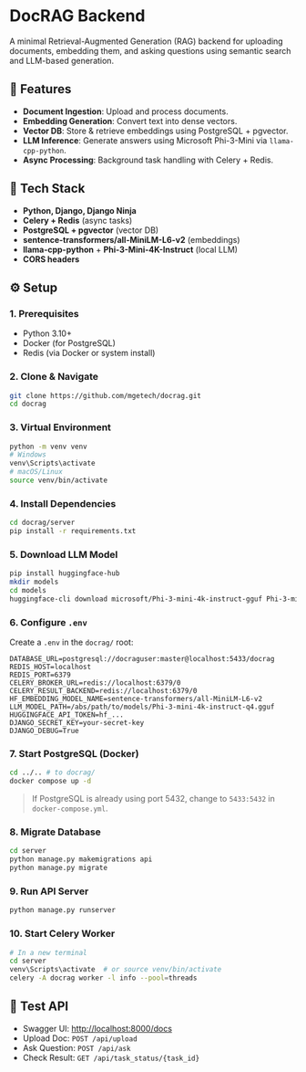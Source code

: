 
# DocRAG Backend

A minimal Retrieval-Augmented Generation (RAG) backend for uploading documents, embedding them, and asking questions using semantic search and LLM-based generation.

## 🚀 Features

- **Document Ingestion**: Upload and process documents.
- **Embedding Generation**: Convert text into dense vectors.
- **Vector DB**: Store & retrieve embeddings using PostgreSQL + pgvector.
- **LLM Inference**: Generate answers using Microsoft Phi-3-Mini via `llama-cpp-python`.
- **Async Processing**: Background task handling with Celery + Redis.

## 🧠 Tech Stack

- **Python, Django, Django Ninja**
- **Celery + Redis** (async tasks)
- **PostgreSQL + pgvector** (vector DB)
- **sentence-transformers/all-MiniLM-L6-v2** (embeddings)
- **llama-cpp-python** + **Phi-3-Mini-4K-Instruct** (local LLM)
- **CORS headers**

## ⚙️ Setup

### 1. Prerequisites

- Python 3.10+
- Docker (for PostgreSQL)
- Redis (via Docker or system install)

### 2. Clone & Navigate

```bash
git clone https://github.com/mgetech/docrag.git
cd docrag
```

### 3. Virtual Environment

```bash
python -m venv venv
# Windows
venv\Scripts\activate
# macOS/Linux
source venv/bin/activate
```

### 4. Install Dependencies

```bash
cd docrag/server
pip install -r requirements.txt
```

### 5. Download LLM Model

```bash
pip install huggingface-hub
mkdir models
cd models
huggingface-cli download microsoft/Phi-3-mini-4k-instruct-gguf Phi-3-mini-4k-instruct-q4.gguf --local-dir . --local-dir-use-symlinks False
```

### 6. Configure `.env`

Create a `.env` in the `docrag/` root:

```
DATABASE_URL=postgresql://docraguser:master@localhost:5433/docrag
REDIS_HOST=localhost
REDIS_PORT=6379
CELERY_BROKER_URL=redis://localhost:6379/0
CELERY_RESULT_BACKEND=redis://localhost:6379/0
HF_EMBEDDING_MODEL_NAME=sentence-transformers/all-MiniLM-L6-v2
LLM_MODEL_PATH=/abs/path/to/models/Phi-3-mini-4k-instruct-q4.gguf
HUGGINGFACE_API_TOKEN=hf_...
DJANGO_SECRET_KEY=your-secret-key
DJANGO_DEBUG=True
```

### 7. Start PostgreSQL (Docker)

```bash
cd ../.. # to docrag/
docker compose up -d
```

> If PostgreSQL is already using port 5432, change to `5433:5432` in `docker-compose.yml`.

### 8. Migrate Database

```bash
cd server
python manage.py makemigrations api
python manage.py migrate
```

### 9. Run API Server

```bash
python manage.py runserver
```

### 10. Start Celery Worker

```bash
# In a new terminal
cd server
venv\Scripts\activate  # or source venv/bin/activate
celery -A docrag worker -l info --pool=threads
```

## 🧪 Test API

- Swagger UI: [http://localhost:8000/docs](http://localhost:8000/docs)
- Upload Doc: `POST /api/upload`
- Ask Question: `POST /api/ask`
- Check Result: `GET /api/task_status/{task_id}`



